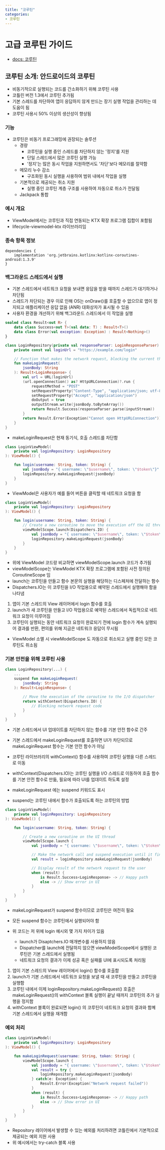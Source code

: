 ```yaml
---
title: "코루틴"
categories:
- 코루틴
---
```


# 고급 코루틴 가이드

- [docs: 코루틴](https://developer.android.com/kotlin/coroutines?hl=ko)

## 코루틴 소개: 안드로이드의 코루틴

- 비동기적으로 실행되는 코드를 간소화하기 위해 코루틴 사용
- 코틀린 버전 1.3에서 코루틴 추가됨
- 기본 스레드를 차단하여 앱이 응답하지 않게 만드는 장기 실행 작업을 관리하는 데 도움이 됨
- 코루틴 사용시 50% 이상의 생산성이 향상됨

### 기능

- 코루틴은 비동기 프로그래밍에 권장되는 솔루션
  - 경량
    - 코루틴을 실행 중인 스레드를 차단하지 않는 '정지'를 지원
    - 단일 스레드에서 많은 코루틴 실행 가능
    - '정지'는 많은 동시 작업을 지원하면서도 '차단'보다 메모리를 절약함
  - 메모리 누수 감소
    - 구조화된 동시 실행을 사용하여 범위 내에서 작업을 실행
  - 기본적으로 제공되는 취소 지원
    - 실행 중인 코루틴 계층 구조를 사용하여 자동으로 취소가 전달됨
  - Jackpack 통합

### 예시 개요

- ViewModel에서는 코루틴과 직접 연동되는 KTX 확장 프로그램 집합이 포함됨
- lifecycle-viewmodel-ktx 라이브러리임

### 종속 항목 정보

```
dependencies {
    implementation 'org.jetbrains.kotlinx:kotlinx-coroutines-android:1.3.9'
}
```

### 백그라운드 스레드에서 실행

- 기본 스레드에서 네트워크 요청을 보내면 응답을 받을 때까지 스레드가 대기하거나 차단됨
- 스레드가 차단되는 경우 이로 인해 OS는 onDraw()를 호출할 수 없으므로 앱이 정지되고 애플리케이션 응답 없음 (ANR) 대화상자가 표시될 수 있음
- 사용자 환경을 개선하기 위해 백그라운드 스레드에서 이 작업을 실행

```kotlin
sealed class Result<out R> {
    data class Success<out T>(val data: T) : Result<T>()
    data class Error(val exception: Exception) : Result<Nothing>()
}

class LoginRepository(private val responseParser: LoginResponseParser) {
    private const val loginUrl = "https://example.com/login"

    // Function that makes the network request, blocking the current thread
    fun makeLoginRequest(
        jsonBody: String
    ): Result<LoginResponse> {
        val url = URL(loginUrl)
        (url.openConnection() as? HttpURLConnection)?.run {
            requestMethod = "POST"
            setRequestProperty("Content-Type", "application/json; utf-8")
            setRequestProperty("Accept", "application/json")
            doOutput = true
            outputStream.write(jsonBody.toByteArray())
            return Result.Success(responseParser.parse(inputStream))
        }
        return Result.Error(Exception("Cannot open HttpURLConnection"))
    }
}
```

- makeLoginRequest은 현재 동기식, 호출 스레드를 차단함

```kotlin
class LoginViewModel(
    private val loginRepository: LoginRepository
): ViewModel() {

    fun login(username: String, token: String) {
        val jsonBody = "{ username: \"$username\", token: \"$token\"}"
        loginRepository.makeLoginRequest(jsonBody)
    }
}
```

- ViewModel은 사용자가 예를 들어 버튼을 클릭할 때 네트워크 요청을 함

```kotlin
class LoginViewModel(
    private val loginRepository: LoginRepository
): ViewModel() {

    fun login(username: String, token: String) {
        // Create a new coroutine to move the execution off the UI thread
        viewModelScope.launch(Dispatchers.IO) {
            val jsonBody = "{ username: \"$username\", token: \"$token\"}"
            loginRepository.makeLoginRequest(jsonBody)
        }
    }
}
```

- 위에 ViewModel 코드랑 비교하면 viewModelScope.launch 코드가 추가됨
- viewModelScope는 ViewModel KTX 확장 프로그램에 포함된 사전 정의된 CoroutineScope 임
- launch는 코루틴을 만들고 함수 본문의 실행을 해당하는 디스페처에 전달하는 함수
- Dispatchers.IO는 이 코루틴을 I/O 작업용으로 예약된 스레드에서 실행해야 함을 나타냄

1. 앱이 기본 스레드의 View 레이어에서 login 함수를 호출
2. launch가 새 코루틴을 만들고 I/O 작업용으로 예약된 스레드에서 독립적으로 네트워크 요청이 이루어짐
3. 코루틴이 실행되는 동안 네트워크 요청이 완료되기 전에 login 함수가 계속 실행되어 결과를 반환, 편의를 위해 지금은 네트워크 응답이 무시됨

- ViewModel 소멸 시 viewModelScope 도 자동으로 취소되고 실행 중인 모든 코루틴도 취소됨


### 기본 안전을 위해 코루틴 사용

```kotlin
class LoginRepository(...) {
    ...
    suspend fun makeLoginRequest(
        jsonBody: String
    ): Result<LoginResponse> {

        // Move the execution of the coroutine to the I/O dispatcher
        return withContext(Dispatchers.IO) {
            // Blocking network request code
        }
    }
}
```

- 기본 스레드에서 UI 업데이트를 차단하지 않는 함수를 기본 안전 함수로 간주
- 기본 스레드에서 makeLoginRequest를 호출하면 UI가 차단되므로 makeLoginRequest 함수는 기본 안전 함수가 아님
- 코루틴 라이브러리의 withContext() 함수를 사용하여 코루틴 실행을 다른 스레드로 이동

- withContext(Dispatchers.IO)는 코루틴 실행을 I/O 스레드로 이동하여 호출 함수를 기본 안전 함수로 만듦, 필요에 따라 UI를 업데이트 하도록 설정
- makeLoginRequest 에는 suspend 키워드도 표시
- suspend는 코루틴 내에서 함수가 호출되도록 하는 코루틴의 방법

```kotlin
class LoginViewModel(
    private val loginRepository: LoginRepository
): ViewModel() {

    fun login(username: String, token: String) {

        // Create a new coroutine on the UI thread
        viewModelScope.launch {
            val jsonBody = "{ username: \"$username\", token: \"$token\"}"

            // Make the network call and suspend execution until it finishes
            val result = loginRepository.makeLoginRequest(jsonBody)

            // Display result of the network request to the user
            when (result) {
                is Result.Success<LoginResponse> -> // Happy path
                else -> // Show error in UI
            }
        }
    }
}
```

- makeLoginRequest가 suspend 함수이므로 코루틴은 여전히 필요
- 모든 suspend 함수는 코루틴에서 실행되어야 함

- 위 코드는 저 위에 login 예시외 몇 가지 차이가 있음
  - launch가 Disaptchers.IO 매개변수를 사용하지 않음
  - Dispatcher를 launch에 전달하지 않으면 viewModelScope에서 실행된 코루틴은 기본 스레드에서 실행됨
  - 네트워크 요청의 결과가 이제 성공 혹은 실패를 UI에 표시되도록 처리됨

1. 앱이 기본 스레드의 View 레이어에서 login() 함수를 호출함
2. launch가 기본 스레드에서 네트워크 요청을 보낼 때 새 코루틴을 만들고 코루틴을 실행함
3. 코루틴 내에서 이제 loginRepository.makeLoginRequest() 호출은 makeLoginRequest()의 withContext 블록 실행이 끝날 때까지 코루틴의 추가 실행을 정지함
4. withContext 블록이 완료되면 login() 의 코루틴이 네트워크 요청의 결과와 함꼐 기본 스레드에서 실행을 재개함

### 예외 처리

```kotlin
class LoginViewModel(
    private val loginRepository: LoginRepository
): ViewModel() {

    fun makeLoginRequest(username: String, token: String) {
        viewModelScope.launch {
            val jsonBody = "{ username: \"$username\", token: \"$token\"}"
            val result = try {
                loginRepository.makeLoginRequest(jsonBody)
            } catch(e: Exception) {
                Result.Error(Exception("Network request failed"))
            }
            when (result) {
                is Result.Success<LoginResponse> -> // Happy path
                else -> // Show error in UI
            }
        }
    }
}
```

- Repository 레이어에서 발생할 수 있는 예외를 처리하려면 코틀린에서 기본적으로 제공되는 예외 지원 사용
- 위 예시에서는 try-catch 블록 사용

